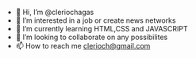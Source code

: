- 👋 Hi, I’m @cleriochagas
- 👀 I’m interested in a job or create news networks
- 🌱 I’m currently learning HTML,CSS and JAVASCRIPT
- 💞️ I’m looking to collaborate on any possibilites
- 📫 How to reach me clerioch@gmail.com

<!---
cleriochagas/cleriochagas is a ✨ special ✨ repository because its `README.md` (this file) appears on your GitHub profile.
You can click the Preview link to take a look at your changes.
--->
